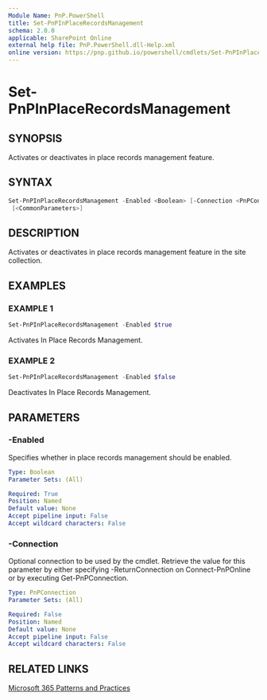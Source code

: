 ```yaml
---
Module Name: PnP.PowerShell
title: Set-PnPInPlaceRecordsManagement
schema: 2.0.0
applicable: SharePoint Online
external help file: PnP.PowerShell.dll-Help.xml
online version: https://pnp.github.io/powershell/cmdlets/Set-PnPInPlaceRecordsManagement.html
---
```

 
# Set-PnPInPlaceRecordsManagement

## SYNOPSIS
Activates or deactivates in place records management feature.

## SYNTAX

```powershell
Set-PnPInPlaceRecordsManagement -Enabled <Boolean> [-Connection <PnPConnection>]
 [<CommonParameters>]
```

## DESCRIPTION
Activates or deactivates in place records management feature in the site collection.

## EXAMPLES

### EXAMPLE 1
```powershell
Set-PnPInPlaceRecordsManagement -Enabled $true
```

Activates In Place Records Management.

### EXAMPLE 2
```powershell
Set-PnPInPlaceRecordsManagement -Enabled $false
```

Deactivates In Place Records Management.

## PARAMETERS

### -Enabled
Specifies whether in place records management should be enabled.
```yaml
Type: Boolean
Parameter Sets: (All)

Required: True
Position: Named
Default value: None
Accept pipeline input: False
Accept wildcard characters: False
```

### -Connection
Optional connection to be used by the cmdlet. Retrieve the value for this parameter by either specifying -ReturnConnection on Connect-PnPOnline or by executing Get-PnPConnection.

```yaml
Type: PnPConnection
Parameter Sets: (All)

Required: False
Position: Named
Default value: None
Accept pipeline input: False
Accept wildcard characters: False
```

## RELATED LINKS

[Microsoft 365 Patterns and Practices](https://aka.ms/m365pnp)
